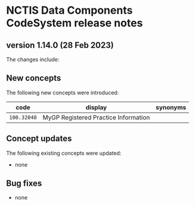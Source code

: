# NCTIS Data Components CodeSystem release notes

## version 1.14.0 (28 Feb 2023)

The changes include:

## New concepts
The following new concepts were introduced:

code  | display  | synonyms
------------- | ------------- | -------------
`100.32048`  | MyGP Registered Practice Information  | 

## Concept updates
The following existing concepts were updated:
* none

## Bug fixes
* none